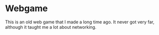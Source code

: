 # Webgame

This is an old web game that I made a long time ago. It never got very far, although it taught me a lot about networking.
